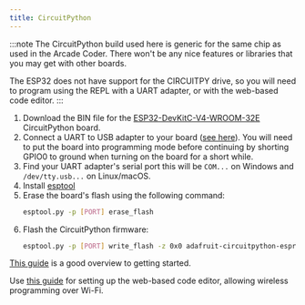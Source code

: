 ```yaml
---
title: CircuitPython
---
```


:::note
The CircuitPython build used here is generic for the same chip as used in the Arcade Coder. There won't be any nice features or libraries that you may get with other boards.

The ESP32 does not have support for the CIRCUITPY drive, so you will need to program using the REPL with a UART adapter, or with the web-based code editor.
:::

1. Download the BIN file for the [ESP32-DevKitC-V4-WROOM-32E](https://circuitpython.org/board/espressif_esp32_devkitc_v4_wroom_32e/) CircuitPython board.
1. Connect a UART to USB adapter to your board ([see here](../connection)). You will need to put the board into programming mode before continuing by shorting GPIO0 to ground when turning on the board for a short while.
1. Find your UART adapter's serial port this will be `COM...` on Windows and `/dev/tty.usb...` on Linux/macOS.
1. Install [esptool](https://github.com/espressif/esptool)
1. Erase the board's flash using the following command:
   ```bash
   esptool.py -p [PORT] erase_flash
   ```
1. Flash the CircuitPython firmware:
   ```bash
   esptool.py -p [PORT] write_flash -z 0x0 adafruit-circuitpython-espressif_esp32_devkitc_v4_wroom_32e-en_GB-9.2.6.bin
   ```

[This guide](https://learn.adafruit.com/welcome-to-circuitpython/overview) is a good overview to getting started.

Use [this guide](https://learn.adafruit.com/getting-started-with-web-workflow-using-the-code-editor/overview) for setting up the web-based code editor, allowing wireless programming over Wi-Fi.
